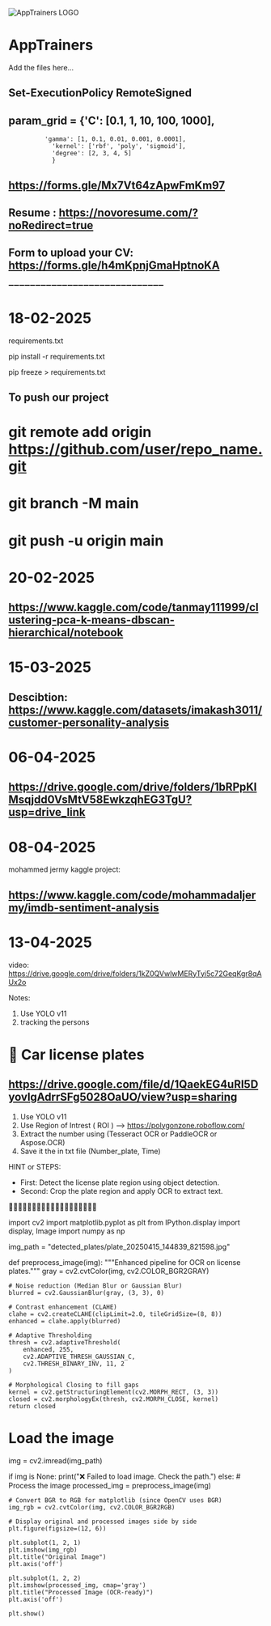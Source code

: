 ![AppTrainers LOGO](https://github.com/user-attachments/assets/31909115-723d-4e2b-8e29-af0b8cd8bcee)
# AppTrainers

Add the files here...

## Set-ExecutionPolicy RemoteSigned

## param_grid = {'C': [0.1, 1, 10, 100, 1000],
              'gamma': [1, 0.1, 0.01, 0.001, 0.0001],
                'kernel': ['rbf', 'poly', 'sigmoid'],
                'degree': [2, 3, 4, 5]
                }


## https://forms.gle/Mx7Vt64zApwFmKm97

## Resume : https://novoresume.com/?noRedirect=true

## Form to upload your CV: https://forms.gle/h4mKpnjGmaHptnoKA

➖➖➖➖➖➖➖➖➖➖➖➖➖➖➖➖➖➖➖➖➖➖➖➖➖➖➖➖➖

# 18-02-2025

requirements.txt

pip install -r requirements.txt

pip freeze > requirements.txt

## To push our project
# git remote add origin https://github.com/user/repo_name.git
# git branch -M main
# git push -u origin main


# 20-02-2025

## https://www.kaggle.com/code/tanmay111999/clustering-pca-k-means-dbscan-hierarchical/notebook

# 15-03-2025

## Descibtion: https://www.kaggle.com/datasets/imakash3011/customer-personality-analysis

# 06-04-2025

## https://drive.google.com/drive/folders/1bRPpKIMsqjdd0VsMtV58EwkzqhEG3TgU?usp=drive_link

# 08-04-2025
mohammed jermy kaggle project:
## https://www.kaggle.com/code/mohammadaljermy/imdb-sentiment-analysis

# 13-04-2025
video: https://drive.google.com/drive/folders/1kZ0QVwlwMERyTyi5c72GeqKgr8qAUx2o

Notes:
1) Use YOLO v11
2) tracking the persons


# 🔴 Car license plates
## https://drive.google.com/file/d/1QaekEG4uRI5DyovlgAdrrSFg5028OaUO/view?usp=sharing

1) Use YOLO v11
2) Use Region of Intrest ( ROI ) --> https://polygonzone.roboflow.com/
3) Extract the number using (Tesseract OCR or PaddleOCR or Aspose.OCR)
4) Save it the in txt file (Number_plate, Time)

HINT or STEPS:
- First: Detect the license plate region using object detection.
- Second: Crop the plate region and apply OCR to extract text.




🔰🔰🔰🔰🔰🔰🔰🔰🔰🔰🔰🔰🔰🔰🔰🔰🔰🔰🔰

import cv2
import matplotlib.pyplot as plt
from IPython.display import display, Image
import numpy as np

img_path = "detected_plates/plate_20250415_144839_821598.jpg"

def preprocess_image(img):
    """Enhanced pipeline for OCR on license plates."""
    gray = cv2.cvtColor(img, cv2.COLOR_BGR2GRAY)
    
    # Noise reduction (Median Blur or Gaussian Blur)
    blurred = cv2.GaussianBlur(gray, (3, 3), 0)
    
    # Contrast enhancement (CLAHE)
    clahe = cv2.createCLAHE(clipLimit=2.0, tileGridSize=(8, 8))
    enhanced = clahe.apply(blurred)
    
    # Adaptive Thresholding
    thresh = cv2.adaptiveThreshold(
        enhanced, 255, 
        cv2.ADAPTIVE_THRESH_GAUSSIAN_C, 
        cv2.THRESH_BINARY_INV, 11, 2
    )
    
    # Morphological Closing to fill gaps
    kernel = cv2.getStructuringElement(cv2.MORPH_RECT, (3, 3))
    closed = cv2.morphologyEx(thresh, cv2.MORPH_CLOSE, kernel)
    return closed

# Load the image
img = cv2.imread(img_path)

if img is None:
    print("❌ Failed to load image. Check the path.")
else:
    # Process the image
    processed_img = preprocess_image(img)
    
    # Convert BGR to RGB for matplotlib (since OpenCV uses BGR)
    img_rgb = cv2.cvtColor(img, cv2.COLOR_BGR2RGB)
    
    # Display original and processed images side by side
    plt.figure(figsize=(12, 6))
    
    plt.subplot(1, 2, 1)
    plt.imshow(img_rgb)
    plt.title("Original Image")
    plt.axis('off')
    
    plt.subplot(1, 2, 2)
    plt.imshow(processed_img, cmap='gray')
    plt.title("Processed Image (OCR-ready)")
    plt.axis('off')
    
    plt.show()





